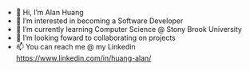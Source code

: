 - 👋 Hi, I’m Alan Huang
- 👀 I’m interested in becoming a Software Developer
- 🌱 I’m currently learning Computer Science @ Stony Brook University
- 💞️ I’m looking foward to collaborating on projects
- 📫 You can reach me @ my Linkedin https://www.linkedin.com/in/huang-alan/

<!---
a1an-huang/a1an-huang is a ✨ special ✨ repository because its `README.md` (this file) appears on your GitHub profile.
You can click the Preview link to take a look at your changes.
--->
